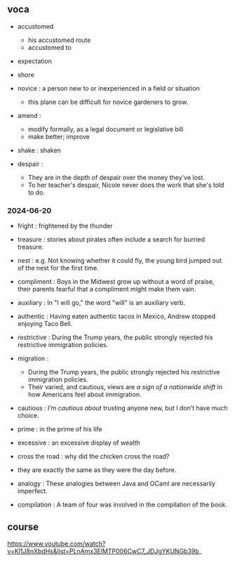 ## voca

- accustomed
    - his accustomed route
    - accustomed to

- expectation
- shore

- novice : a person new to or inexperienced in a field or situation
    - this plane can be difficult for novice gardeners to grow.

- amend : 
    - modify formally, as a legal document or legislative bill
    - make better; improve

- shake : shaken
- despair : 
    - They are in the depth of despair over the money they've lost.
    - To her teacher's despair, Nicole never does the work that she's told to do.

### 2024-06-20

- fright : frightened by the thunder
- treasure : stories about pirates often include a search for burried treasure.

- nest : e.g. Not knowing whether it could fly, the young bird jumped out of the nest for the first time.
- compliment : Boys in the Midwest grow up without a word of praise, their parents fearful that a compliment might make them vain.

- auxiliary : In "I will go," the word "will" is an auxiliary verb.

- authentic : Having eaten authentic tacos in Mexico, Andrew stopped enjoying Taco Bell.

- restrictive : During the Trump years, the public strongly rejected his restrictive immigration policies.
- migration : 
    - During the Trump years, the public strongly rejected his restrictive immigration policies.
    - Their varied, and cautious, views are _a sign of a nationwide shift_ in how Americans feel about immigration.

- cautious : I’m _cautious about_ trusting anyone new, but I don’t have much choice.

- prime : in the prime of his life
- excessive : an excessive display of wealth

- cross the road : why did the chicken cross the road?
- they are exactly the same as they were the day before.

- analogy : These analogies between Java and OCaml are necessarily imperfect.
- compilation : A team of four was involved in the compilation of the book.

## course

https://www.youtube.com/watch?v=Kl1J8nXbdHs&list=PLnAmx3ElMTP006CwC7_JDJgYKUNGb39b_
